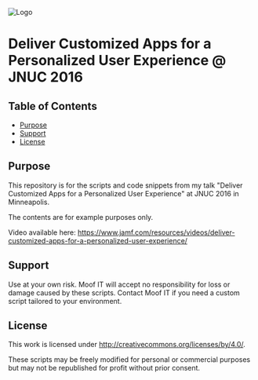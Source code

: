 ![Logo](https://x1llu7x4a4-flywheel.netdna-ssl.com/wp-content/themes/moof/images/logo.svg)

# Deliver Customized Apps for a Personalized User Experience @ JNUC 2016

## Table of Contents

- [Purpose](#purpose)
- [Support](#support)
- [License](#license)
  
## Purpose

This repository is for the scripts and code snippets from my talk "Deliver Customized Apps for a Personalized User Experience" at JNUC 2016 in Minneapolis.

The contents are for example purposes only.

Video available here: https://www.jamf.com/resources/videos/deliver-customized-apps-for-a-personalized-user-experience/

## Support

Use at your own risk. Moof IT will accept no responsibility for loss or damage caused by these scripts. Contact Moof IT if you need a custom script tailored to your environment.

## License

This work is licensed under http://creativecommons.org/licenses/by/4.0/.

These scripts may be freely modified for personal or commercial purposes but may not be republished for profit without prior consent.